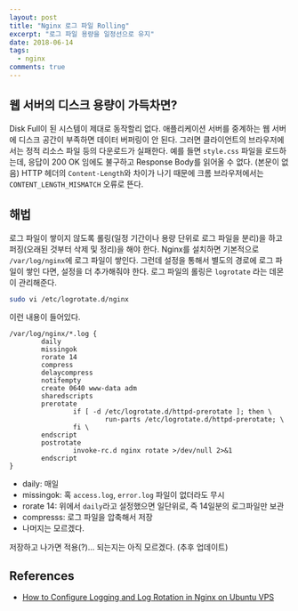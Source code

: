 ```yaml
---
layout: post
title: "Nginx 로그 파일 Rolling"
excerpt: "로그 파일 용량을 일정선으로 유지"
date: 2018-06-14
tags:
  - nginx
comments: true
---
```


## 웹 서버의 디스크 용량이 가득차면?

Disk Full이 된 시스템이 제대로 동작할리 없다.
애플리케이션 서버를 중계하는 웹 서버에 디스크 공간이 부족하면 데이터 버퍼링이 안 된다.
그러면 클라이언트의 브라우저에서는 정적 리소스 파일 등의 다운로드가 실패한다.
예를 들면 `style.css` 파일을 로드하는데, 응답이 200 OK 임에도 불구하고 Response Body를 읽어올 수 없다. (본문이 없음)
HTTP 헤더의 `Content-Length`와 차이가 나기 때문에 크롬 브라우저에서는 `CONTENT_LENGTH_MISMATCH` 오류로 뜬다.

## 해법

로그 파일이 쌓이지 않도록 롤링(일정 기간이나 용량 단위로 로그 파일을 분리)을 하고 퍼징(오래된 것부터 삭제 및 정리)을 해야 한다.
Nginx를 설치하면 기본적으로 `/var/log/nginx`에 로그 파일이 쌓인다.
그런데 설정을 통해서 별도의 경로에 로그 파일이 쌓인 다면, 설정을 더 추가해줘야 한다.
로그 파일의 롤링은 `logrotate` 라는 데몬이 관리해준다.

```bash
sudo vi /etc/logrotate.d/nginx
```

이런 내용이 들어있다.

```
/var/log/nginx/*.log {
        daily
        missingok
        rorate 14
        compress
        delaycompress
        notifempty
        create 0640 www-data adm
        sharedscripts
        prerotate
                if [ -d /etc/logrotate.d/httpd-prerotate ]; then \
                        run-parts /etc/logrotate.d/httpd-prerotate; \
                fi \
        endscript
        postrotate
                invoke-rc.d nginx rotate >/dev/null 2>&1
        endscript
}
```

  - daily: 매일
  - missingok: 혹 `access.log`, `error.log` 파일이 없더라도 무시
  - rorate 14: 위에서 `daily`라고 설정했으면 일단위로, 즉 14일분의 로그파일만 보관
  - compresss: 로그 파일을 압축해서 저장
  - 나머지는 모르겠다.

저장하고 나가면 적용(?)... 되는지는 아직 모르겠다. (추후 업데이트)

## References

- [How to Configure Logging and Log Rotation in Nginx on Ubuntu VPS](https://www.makesurehow.com/Configure-Logging-and-Log-Rotation-in-Nginx-on-Ubuntu-VPS)
